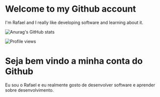 # Welcome to my Github account

I'm Rafael and I really like developing software and learning about it.

![Anurag's GitHub stats](https://github-readme-stats.vercel.app/api?username=rafael-figueiredo-alves&show_icons=true)

![Profile views](https://gpvc.arturio.dev/rafael-figueiredo-alves)

# Seja bem vindo a minha conta do Github

Eu sou o Rafael e eu realmente gosto de desenvolver software e aprender sobre desenvolvimento.